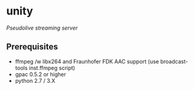 unity
=====

*Pseudolive streaming server*


Prerequisites
-------------

 - ffmpeg /w libx264 and Fraunhofer FDK AAC support (use broadcast-tools inst.ffmpeg script)
 - gpac 0.5.2 or higher
 - python 2.7 / 3.X
